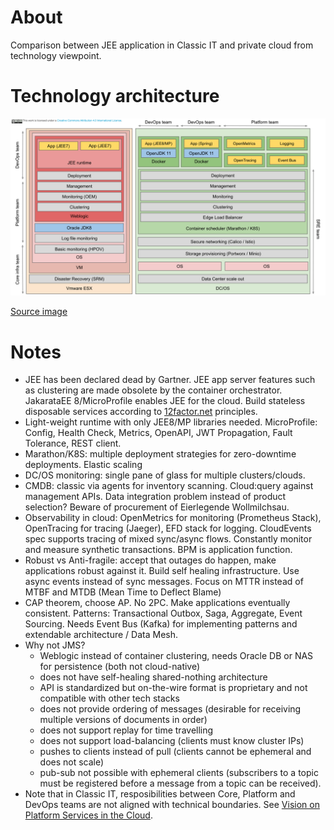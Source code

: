 # About

Comparison between JEE application in Classic IT and private cloud from technology viewpoint.

# Technology architecture

![JEE Technology stack cloud vs classic](./0000-JEE-classic-vs-cloud-technology-architecture.svg)

[Source image](https://docs.google.com/presentation/d/1XKH50tbcgSswZFIBNtuN8qkmvSUdr5ooEhVdqnXcuQs/edit?usp=sharing)

# Notes

- JEE has been declared dead by Gartner. JEE app server features such as
  clustering are made obsolete by the container orchestrator. JakarataEE 8/MicroProfile
  enables JEE for the cloud. Build stateless disposable services according to
  [12factor.net](http://12factor.net) principles.
- Light-weight runtime with only JEE8/MP libraries needed. MicroProfile: Config,
  Health Check, Metrics, OpenAPI, JWT Propagation, Fault Tolerance, REST client. 
- Marathon/K8S: multiple deployment strategies for zero-downtime deployments. Elastic scaling
- DC/OS monitoring: single pane of glass for multiple clusters/clouds.
- CMDB: classic via agents for inventory scanning. Cloud:query against management APIs.
  Data integration problem instead of product selection? Beware of procurement of Eierlegende Wollmilchsau. 
- Observability in cloud: OpenMetrics for monitoring (Prometheus Stack),
  OpenTracing for tracing (Jaeger), EFD stack for logging. CloudEvents spec
  supports tracing of mixed sync/async flows. Constantly monitor and measure
  synthetic transactions. BPM is application function.
- Robust vs Anti-fragile: accept that outages do happen, make applications
  robust against it. Build self healing infrastructure. Use async events instead
  of sync messages. Focus on MTTR instead of MTBF and MTDB (Mean Time to Deflect
  Blame)
- CAP theorem, choose AP. No 2PC. Make applications eventually consistent.
  Patterns: Transactional Outbox, Saga, Aggregate, Event Sourcing. Needs Event Bus (Kafka)
  for implementing patterns and extendable architecture / Data Mesh. 
- Why not JMS?
  - Weblogic instead of container clustering, needs Oracle DB or NAS for persistence (both not cloud-native)
  - does not have self-healing shared-nothing architecture
  - API is standardized but on-the-wire format is proprietary and not compatible with other tech stacks
  - does not provide ordering of messages (desirable for receiving multiple versions of documents in order)
  - does not support replay for time travelling
  - does not support load-balancing (clients must know cluster IPs)
  - pushes to clients instead of pull (clients cannot be ephemeral and does not scale)
  - pub-sub not possible with ephemeral clients (subscribers to a topic must
    be registered before a message from a topic can be received).
- Note that in Classic IT, resposibilities between Core, Platform and DevOps teams are not aligned with technical boundaries.
  See [Vision on Platform Services in the Cloud](https://github.com/casparderksen/architecture/wiki/Vision-on-Platform-Services-in-the-Cloud).
